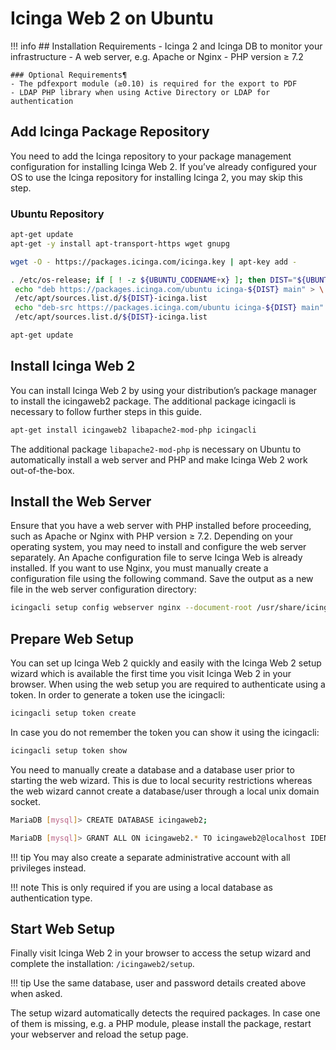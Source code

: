 # Icinga Web 2 on Ubuntu

!!! info
    ## Installation Requirements 
    - Icinga 2 and Icinga DB to monitor your infrastructure
    - A web server, e.g. Apache or Nginx
    - PHP version ≥ 7.2

    ### Optional Requirements¶
    - The pdfexport module (≥0.10) is required for the export to PDF
    - LDAP PHP library when using Active Directory or LDAP for authentication

## Add Icinga Package Repository 

You need to add the Icinga repository to your package management configuration for installing Icinga Web 2. If you’ve already configured your OS to use the Icinga repository for installing Icinga 2, you may skip this step.

### Ubuntu Repository

```bash 
apt-get update
apt-get -y install apt-transport-https wget gnupg

wget -O - https://packages.icinga.com/icinga.key | apt-key add -

. /etc/os-release; if [ ! -z ${UBUNTU_CODENAME+x} ]; then DIST="${UBUNTU_CODENAME}"; else DIST="$(lsb_release -c| awk '{print $2}')"; fi; \
 echo "deb https://packages.icinga.com/ubuntu icinga-${DIST} main" > \
 /etc/apt/sources.list.d/${DIST}-icinga.list
 echo "deb-src https://packages.icinga.com/ubuntu icinga-${DIST} main" >> \
 /etc/apt/sources.list.d/${DIST}-icinga.list

apt-get update
```

## Install Icinga Web 2
You can install Icinga Web 2 by using your distribution’s package manager to install the icingaweb2 package. The additional package icingacli is necessary to follow further steps in this guide.

```bash 
apt-get install icingaweb2 libapache2-mod-php icingacli
```

The additional package `libapache2-mod-php` is necessary on Ubuntu to automatically install a web server and PHP and make Icinga Web 2 work out-of-the-box.

## Install the Web Server
Ensure that you have a web server with PHP installed before proceeding, such as Apache or Nginx with PHP version ≥ 7.2. Depending on your operating system, you may need to install and configure the web server separately. An Apache configuration file to serve Icinga Web is already installed. If you want to use Nginx, you must manually create a configuration file using the following command. Save the output as a new file in the web server configuration directory:

```bash
icingacli setup config webserver nginx --document-root /usr/share/icingaweb2/public
```

## Prepare Web Setup
You can set up Icinga Web 2 quickly and easily with the Icinga Web 2 setup wizard which is available the first time you visit Icinga Web 2 in your browser. When using the web setup you are required to authenticate using a token. In order to generate a token use the icingacli:

```bash 
icingacli setup token create
```

In case you do not remember the token you can show it using the icingacli:

```bash
icingacli setup token show
```

You need to manually create a database and a database user prior to starting the web wizard. This is due to local security restrictions whereas the web wizard cannot create a database/user through a local unix domain socket.

```bash
MariaDB [mysql]> CREATE DATABASE icingaweb2;

MariaDB [mysql]> GRANT ALL ON icingaweb2.* TO icingaweb2@localhost IDENTIFIED BY 'CHANGEME';
```

!!! tip
    You may also create a separate administrative account with all privileges instead.

!!! note
    This is only required if you are using a local database as authentication type.


## Start Web Setup
Finally visit Icinga Web 2 in your browser to access the setup wizard and complete the installation: `/icingaweb2/setup`.

!!! tip
    Use the same database, user and password details created above when asked.

The setup wizard automatically detects the required packages. In case one of them is missing, e.g. a PHP module, please install the package, restart your webserver and reload the setup page.






